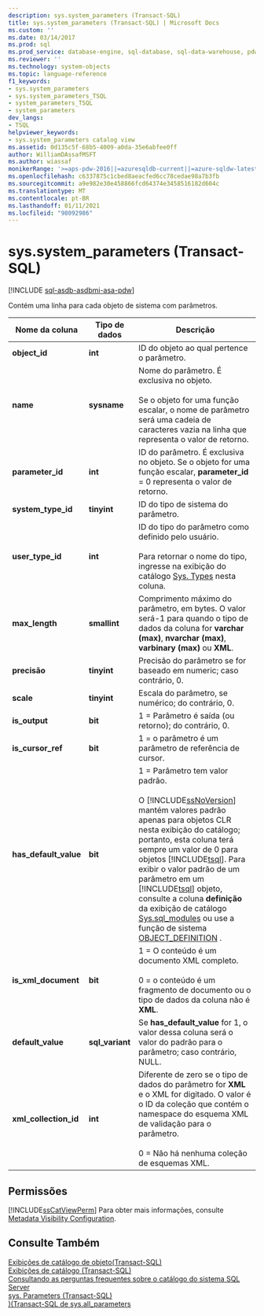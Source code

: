 ```yaml
---
description: sys.system_parameters (Transact-SQL)
title: sys.system_parameters (Transact-SQL) | Microsoft Docs
ms.custom: ''
ms.date: 03/14/2017
ms.prod: sql
ms.prod_service: database-engine, sql-database, sql-data-warehouse, pdw
ms.reviewer: ''
ms.technology: system-objects
ms.topic: language-reference
f1_keywords:
- sys.system_parameters
- sys.system_parameters_TSQL
- system_parameters_TSQL
- system_parameters
dev_langs:
- TSQL
helpviewer_keywords:
- sys.system_parameters catalog view
ms.assetid: 0d135c5f-68b5-4009-a0da-35e6abfee0ff
author: WilliamDAssafMSFT
ms.author: wiassaf
monikerRange: '>=aps-pdw-2016||=azuresqldb-current||=azure-sqldw-latest||>=sql-server-2016||>=sql-server-linux-2017||=azuresqldb-mi-current'
ms.openlocfilehash: c6337875c1cbed8aeacfed6cc78cedae98a7b3fb
ms.sourcegitcommit: a9e982e30e458866fcd64374e3458516182d604c
ms.translationtype: MT
ms.contentlocale: pt-BR
ms.lasthandoff: 01/11/2021
ms.locfileid: "98092986"
---
```

# <a name="syssystem_parameters-transact-sql"></a>sys.system_parameters (Transact-SQL)
[!INCLUDE [sql-asdb-asdbmi-asa-pdw](../../includes/applies-to-version/sql-asdb-asdbmi-asa-pdw.md)]

  Contém uma linha para cada objeto de sistema com parâmetros.  
  
|Nome da coluna|Tipo de dados|Descrição|  
|-----------------|---------------|-----------------|  
|**object_id**|**int**|ID do objeto ao qual pertence o parâmetro.|  
|**name**|**sysname**|Nome do parâmetro. É exclusiva no objeto.<br /><br /> Se o objeto for uma função escalar, o nome de parâmetro será uma cadeia de caracteres vazia na linha que representa o valor de retorno.|  
|**parameter_id**|**int**|ID do parâmetro. É exclusiva no objeto. Se o objeto for uma função escalar, **parameter_id** = 0 representa o valor de retorno.|  
|**system_type_id**|**tinyint**|ID do tipo de sistema do parâmetro.|  
|**user_type_id**|**int**|ID do tipo do parâmetro como definido pelo usuário.<br /><br /> Para retornar o nome do tipo, ingresse na exibição do catálogo [Sys. Types](../../relational-databases/system-catalog-views/sys-types-transact-sql.md) nesta coluna.|  
|**max_length**|**smallint**|Comprimento máximo do parâmetro, em bytes. O valor será-1 para quando o tipo de dados da coluna for **varchar (max)**, **nvarchar (max)**, **varbinary (max)** ou **XML**.|  
|**precisão**|**tinyint**|Precisão do parâmetro se for baseado em numeric; caso contrário, 0.|  
|**scale**|**tinyint**|Escala do parâmetro, se numérico; do contrário, 0.|  
|**is_output**|**bit**|1 = Parâmetro é saída (ou retorno); do contrário, 0.|  
|**is_cursor_ref**|**bit**|1 = o parâmetro é um parâmetro de referência de cursor.|  
|**has_default_value**|**bit**|1 = Parâmetro tem valor padrão.<br /><br /> O [!INCLUDE[ssNoVersion](../../includes/ssnoversion-md.md)] mantém valores padrão apenas para objetos CLR nesta exibição do catálogo; portanto, esta coluna terá sempre um valor de 0 para objetos [!INCLUDE[tsql](../../includes/tsql-md.md)]. Para exibir o valor padrão de um parâmetro em um [!INCLUDE[tsql](../../includes/tsql-md.md)] objeto, consulte a coluna **definição** da exibição de catálogo [Sys.sql_modules](../../relational-databases/system-catalog-views/sys-sql-modules-transact-sql.md) ou use a função de sistema [OBJECT_DEFINITION](../../t-sql/functions/object-definition-transact-sql.md) .|  
|**is_xml_document**|**bit**|1 = O conteúdo é um documento XML completo.<br /><br /> 0 = o conteúdo é um fragmento de documento ou o tipo de dados da coluna não é **XML**.|  
|**default_value**|**sql_variant**|Se **has_default_value** for 1, o valor dessa coluna será o valor do padrão para o parâmetro; caso contrário, NULL.|  
|**xml_collection_id**|**int**|Diferente de zero se o tipo de dados do parâmetro for **XML** e o XML for digitado. O valor é o ID da coleção que contém o namespace do esquema XML de validação para o parâmetro.<br /><br /> 0 = Não há nenhuma coleção de esquemas XML.|  
  
## <a name="permissions"></a>Permissões  
 [!INCLUDE[ssCatViewPerm](../../includes/sscatviewperm-md.md)] Para obter mais informações, consulte [Metadata Visibility Configuration](../../relational-databases/security/metadata-visibility-configuration.md).  
  
## <a name="see-also"></a>Consulte Também  
 [Exibições de catálogo de objeto&#40;Transact-SQL&#41;](../../relational-databases/system-catalog-views/object-catalog-views-transact-sql.md)   
 [Exibições de catálogo &#40;Transact-SQL&#41;](../../relational-databases/system-catalog-views/catalog-views-transact-sql.md)   
 [Consultando as perguntas frequentes sobre o catálogo do sistema SQL Server](../../relational-databases/system-catalog-views/querying-the-sql-server-system-catalog-faq.md)   
 [sys. Parameters &#40;Transact-SQL&#41;](../../relational-databases/system-catalog-views/sys-parameters-transact-sql.md)   
 [&#41;&#40;Transact-SQL de sys.all_parameters ](../../relational-databases/system-catalog-views/sys-all-parameters-transact-sql.md)  
  
  
